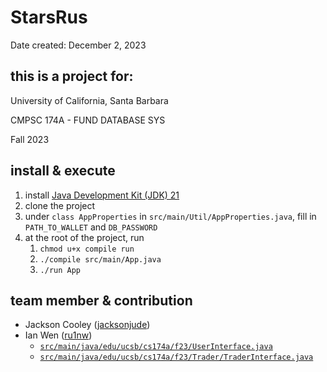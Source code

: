 # StarsRus

Date created: December 2, 2023

## this is a project for:

University of California, Santa Barbara

CMPSC 174A - FUND DATABASE SYS

Fall 2023

## install & execute

1. install [Java Development Kit (JDK) 21](https://www.oracle.com/java/technologies/downloads/#java21)
2. clone the project
3. under `class AppProperties` in `src/main/Util/AppProperties.java`, fill in `PATH_TO_WALLET` and `DB_PASSWORD`
4. at the root of the project, run
   1. `chmod u+x compile run`
   2. `./compile src/main/App.java`
   3. `./run App`

## team member & contribution

- Jackson Cooley ([jacksonjude](https://github.com/jacksonjude))
- Ian Wen ([ru1nw](https://github.com/ru1nw))
  - [`src/main/java/edu/ucsb/cs174a/f23/UserInterface.java`](https://github.com/ru1nw/starsrus/blob/main/src/main/java/edu/ucsb/cs174a/f23/UserInterface.java)
  - [`src/main/java/edu/ucsb/cs174a/f23/Trader/TraderInterface.java`](https://github.com/ru1nw/starsrus/blob/376b45ccc38865508c19f365893ee06f396a2acc/src/main/java/edu/ucsb/cs174a/f23/Trader/TraderInterface.java)